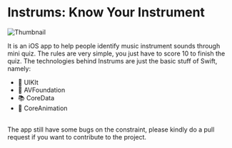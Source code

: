 # Instrums: Know Your Instrument

![Thumbnail](https://user-images.githubusercontent.com/64721275/118392956-80472e00-b666-11eb-9778-13be41efc7ed.png)

It is an iOS app to help people identify music instrument sounds through mini quiz. The rules are very simple, you just have to score 10 to finish the quiz. The technologies behind Instrums are just the basic stuff of Swift, namely:
- :iphone: UIKIt
- :trumpet: AVFoundation
- :books: CoreData
- :woman_dancing: CoreAnimation
<br>
The app still have some bugs on the constraint, please kindly do a pull request if you want to contribute to the project.
